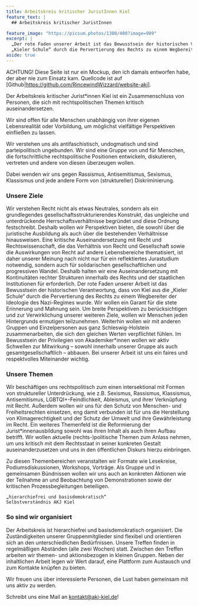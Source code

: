 ```yaml
---
title: Arbeitskreis kritischer JuristInnen Kiel
feature_text: |
  ## Arbeitskreis kritischer JuristInnen

feature_image: "https://picsum.photos/1300/400?image=989"
excerpt: |
  „Der rote Faden unserer Arbeit ist das Bewusstsein der historischen Verantwortung, dass von Kiel aus die 
  „Kieler Schule“ durch die Pervertierung des Rechts zu einem Wegbereiter der Ideologie des Nazi-Regimes wurde.“
aside: true
---
```


ACHTUNG! Diese Seite ist nur ein Mockup, den ich damals entworfen habe, der aber nie zum Einsatz kam. Quellcode ist auf [Github|https://github.com/RincewindWizzard/website-akj].

Der Arbeitskreis kritischer Jurist*innen Kiel ist ein Zusammenschluss von Personen, die sich mit rechtspolitischen 
Themen kritisch auseinandersetzen.

Wir sind offen für alle Menschen unabhängig von ihrer eigenen Lebensrealität oder Vorbildung, um möglichst vielfältige 
Perspektiven einfließen zu lassen.

Wir verstehen uns als antifaschistisch, undogmatisch und sind parteipolitisch ungebunden. Wir sind eine Gruppe von und 
für Menschen, die fortschrittliche rechtspolitische Positionen entwickeln, diskutieren, vertreten und andere von diesen 
überzeugen wollen.

Dabei wenden wir uns gegen Rassismus, Antisemitismus, Sexismus, Klassismus und jede andere Form von (struktureller) 
Diskriminierung.

### Unsere Ziele

Wir verstehen Recht nicht als etwas Neutrales, sondern als ein grundlegendes gesellschaftsstrukturierendes Konstrukt, 
das ungleiche und unterdrückende Herrschaftsverhältnisse begründet und diese Ordnung festschreibt. 
Deshalb wollen wir Perspektiven bieten, die sowohl über die juristische Ausbildung als auch über die bestehenden 
Verhältnisse hinausweisen. Eine kritische Auseinandersetzung mit Recht und Rechtswissenschaft, die das Verhältnis von 
Recht und Gesellschaft sowie die Auswirkungen von Recht auf andere Lebensbereiche thematisiert, ist daher unserer 
Meinung nach nicht nur für ein reflektiertes Jurastudium notwendig, sondern auch für solidarischen gesellschaftlichen 
und progressiven Wandel. Deshalb halten wir eine Auseinandersetzung mit Kontinuitäten rechter Strukturen innerhalb des 
Rechts und der staatlichen Institutionen für erforderlich. Der rote Faden unserer Arbeit ist das Bewusstsein der 
historischen Verantwortung, dass von Kiel aus die „Kieler Schule“ durch die Pervertierung des Rechts zu einem 
Wegbereiter der Ideologie des Nazi-Regimes wurde. Wir wollen ein Garant für die stete Erinnerung und Mahnung sein. 
Um breite Perspektiven zu berücksichtigen und zur Verwirklichung unserer weiteren Ziele, wollen wir Menschen jeden 
Hintergrunds ermutigen teilzunehmen. Weiterhin wollen wir mit anderen Gruppen und Einzelpersonen aus ganz 
Schleswig-Holstein zusammenarbeiten, die sich den gleichen Werten verpflichtet fühlen. 
Im Bewusstsein der Privilegien von Akademiker*innen wollen wir aktiv Schwellen zur Mitwirkung – sowohl innerhalb 
unserer Gruppe als auch gesamtgesellschaftlich – abbauen. Bei unserer Arbeit ist uns ein faires und respektvolles 
Miteinander wichtig.

### Unsere Themen

Wir beschäftigen uns rechtspolitisch zum einen intersektional mit Formen von struktureller Unterdrückung, wie z.B. 
Sexismus, Rassismus, Klassismus, Antisemitismus, LGBTQI+-Feindlichkeit, Ableismus, und ihrer Verknüpfung mit Recht. 
Außerdem wollen wir uns für den Schutz von Menschen- und Freiheitsrechten einsetzen, eng damit verbunden ist für uns 
die Herstellung von Klimagerechtigkeit und der Schutz der Umwelt und ihre Gewährleistung im Recht. 
Ein weiteres Themenfeld ist die Reformierung der Jurist*innenausbildung sowohl was ihren Inhalt als auch ihren 
Aufbau betrifft. Wir wollen aktuelle (rechts-)politische Themen zum Anlass nehmen, um uns kritisch mit dem Rechtsstaat 
in seiner konkreten Gestalt auseinanderzusetzen und uns in den öffentlichen Diskurs hierzu einbringen.

Zu diesen Themenbereichen veranstalten wir Formate wie Lesekreise, Podiumsdiskussionen, Workshops, Vorträge. 
Als Gruppe und in gemeinsamen Bündnissen wollen wir uns auch an konkreten Aktionen wie der Teilnahme an und Beobachtung 
von Demonstrationen sowie der kritischen Prozessbegleitungen beteiligen.

    „hierarchiefrei und basisdemokratisch“
    Selbstverständnis AKJ Kiel

### So sind wir organisiert

Der Arbeitskreis ist hierarchiefrei und basisdemokratisch organisiert. Die Zuständigkeiten unserer Gruppenmitglieder sind flexibel und orientieren sich an den unterschiedlichen Bedürfnissen. Unsere Treffen finden in regelmäßigen Abständen (alle zwei Wochen) statt. Zwischen den Treffen arbeiten wir themen- und aktionsbezogen in kleinen Gruppen. Neben der inhaltlichen Arbeit legen wir Wert darauf, eine Plattform zum Austausch und zum Kontakte knüpfen zu bieten.

Wir freuen uns über interessierte Personen, die Lust haben gemeinsam mit uns aktiv zu werden.

Schreibt uns eine Mail an [kontakt@akj-kiel.de](mailto:kontakt@akj-kiel.de)!
